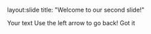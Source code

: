 
layout:slide
title: "Welcome to our second slide!" 

Your text
Use the left arrow to go back!
Got it
